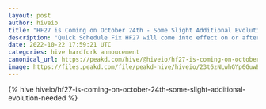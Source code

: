 ```yaml
---
layout: post
author: hiveio
title: "HF27 is Coming on October 24th - Some Slight Additional Evolution Needed"
description: "Quick Schedule Fix HF27 will come into effect on or after Monday, October 24th at 12:00 UTC, when consensus is reached."
date: 2022-10-22 17:59:21 UTC
categories: hive hardfork annoucement
canonical_url: https://peakd.com/hive/@hiveio/hf27-is-coming-on-october-24th-some-slight-additional-evolution-needed
image: https://files.peakd.com/file/peakd-hive/hiveio/23t6zNLwhGYp6GuwE7AK8JC2gHRXBUbo18bBr3MxG4sfmTPUKLZPDtD8eBF1CcbucjsTD.gif
---
```

{% hive hiveio/hf27-is-coming-on-october-24th-some-slight-additional-evolution-needed %}

